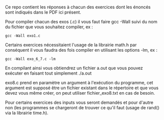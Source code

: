 Ce repo contient les réponses à chacun des exercices dont les énoncés sont indiqués dans le PDF ici présent.

Pour compiler chacun des exos (.c) il vous faut faire gcc -Wall suivi du nom du fichier que vous souhaitez compiler, ex :

    gcc -Wall exo1.c

Certains exercices nécessitaient l'usage de la librairie math.h par conséquent il vous faudra des fois compiler en utilisant les options -lm, ex :

    gcc -Wall exo_6_7.c -lm

En compilant ainsi vous obtiendrez un fichier a.out que vous pouvez exécuter en faisant tout simplement ./a.out

exo8.c prend en paramètre un argument à l'exécution du programme, cet argument est supposé être un fichier existant dans le répertoire et que vous devez vous même créer, on peut utiliser fichier_exo8.txt en cas de besoin.

Pour certains exercices des inputs vous seront demandés et pour d'autre non (les programmes se chargeront de trouver ce qu'il faut (usage de rand() via la librairie time.h).
